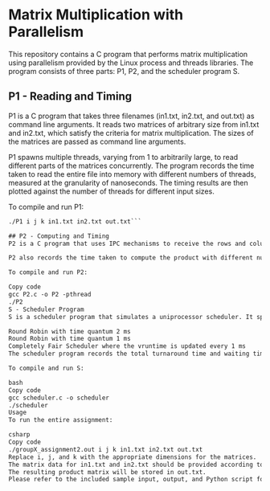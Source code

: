 # Matrix Multiplication with Parallelism
This repository contains a C program that performs matrix multiplication using parallelism provided by the Linux process and threads libraries. The program consists of three parts: P1, P2, and the scheduler program S.

## P1 - Reading and Timing
P1 is a C program that takes three filenames (in1.txt, in2.txt, and out.txt) as command line arguments. It reads two matrices of arbitrary size from in1.txt and in2.txt, which satisfy the criteria for matrix multiplication. The sizes of the matrices are passed as command line arguments.

P1 spawns multiple threads, varying from 1 to arbitrarily large, to read different parts of the matrices concurrently. The program records the time taken to read the entire file into memory with different numbers of threads, measured at the granularity of nanoseconds. The timing results are then plotted against the number of threads for different input sizes.

To compile and run P1:
```gcc P1.c -o P1 -pthread
./P1 i j k in1.txt in2.txt out.txt```

## P2 - Computing and Timing
P2 is a C program that uses IPC mechanisms to receive the rows and columns read by P1. Similar to P1, P2 spawns multiple threads, varying from 1 to arbitrarily large, to compute the cells in the product matrix. The program stores the product matrix in the file out.txt.

P2 also records the time taken to compute the product with different numbers of threads, measured at the granularity of nanoseconds. The timing results are then plotted against the number of threads for different input sizes.

To compile and run P2:

Copy code
gcc P2.c -o P2 -pthread
./P2
S - Scheduler Program
S is a scheduler program that simulates a uniprocessor scheduler. It spawns two child processes that execute P1 and P2, respectively. S uses different scheduling algorithms to manage the execution of the processes:

Round Robin with time quantum 2 ms
Round Robin with time quantum 1 ms
Completely Fair Scheduler where the vruntime is updated every 1 ms
The scheduler program records the total turnaround time and waiting time for different workload sizes. The results are then plotted against the workload size, comparing the two scheduling algorithms. The switching overhead in each case is also analyzed.

To compile and run S:

bash
Copy code
gcc scheduler.c -o scheduler
./scheduler
Usage
To run the entire assignment:

csharp
Copy code
./groupX_assignment2.out i j k in1.txt in2.txt out.txt
Replace i, j, and k with the appropriate dimensions for the matrices.
The matrix data for in1.txt and in2.txt should be provided according to the specified dimensions.
The resulting product matrix will be stored in out.txt.
Please refer to the included sample input, output, and Python script for generating and multiplying matrices.

